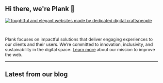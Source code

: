 ## Hi there, we're Plank 👋

<a href="https://plank.co/open-source/learn-more-image">
    <img src="https://plank.co/open-source/banner" alt="Toughtful and elegant websites made by dedicated digital craftspeople" />
</a>

&nbsp;

Plank focuses on impactful solutions that deliver engaging experiences to our clients and their users. We're committed to innovation, inclusivity, and sustainability in the digital space. [Learn more](https://plank.co/open-source/learn-more-link) about our mission to improve the web.

---

## Latest from our blog
<!-- PLANK:START -->
<!-- PLANK:END -->
